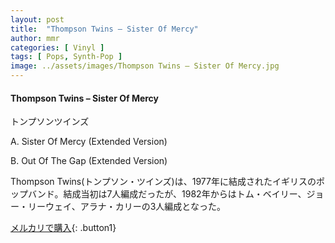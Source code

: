 ```yaml
---
layout: post
title:  "Thompson Twins – Sister Of Mercy"
author: mmr
categories: [ Vinyl ]
tags: [ Pops, Synth-Pop ]
image: ../assets/images/Thompson Twins – Sister Of Mercy.jpg
---
```


#### Thompson Twins – Sister Of Mercy

トンプソンツインズ  

A. Sister Of Mercy (Extended Version)

B. Out Of The Gap (Extended Version)

Thompson Twins(トンプソン・ツインズ)は、1977年に結成されたイギリスのポップバンド。結成当初は7人編成だったが、1982年からはトム・ベイリー、ジョー・リーウェイ、アラナ・カリーの3人編成となった。

[メルカリで購入](https://jp.mercari.com/item/m97070864685){: .button1}

